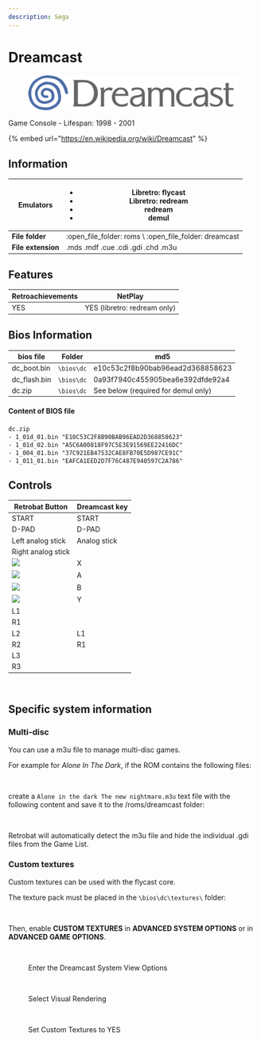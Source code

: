 ```yaml
---
description: Sega
---
```


# Dreamcast

<figure><img src="https://raw.githubusercontent.com/fabricecaruso/es-theme-carbon/5149a33eed46b2af638b06119397d4023b75131f/art/logos/dreamcast.svg" alt=""><figcaption></figcaption></figure>

Game Console - Lifespan: 1998 - 2001

{% embed url="https://en.wikipedia.org/wiki/Dreamcast" %}

## Information

| **Emulators**      | <ul><li>Libretro: flycast</li><li>Libretro: redream</li><li>redream</li><li>demul</li></ul> |
| ------------------ | ------------------------------------------------------------------------------------------- |
| **File folder**    | :open\_file\_folder: roms \ :open\_file\_folder: dreamcast                                  |
| **File extension** | .mds .mdf .cue .cdi .gdi .chd .m3u                                                          |

## Features

| Retroachievements | NetPlay                      |
| ----------------- | ---------------------------- |
| YES               | YES (libretro: redream only) |

## Bios Information

| bios file     | Folder     | md5                                 |
| ------------- | ---------- | ----------------------------------- |
| dc\_boot.bin  | `\bios\dc` | e10c53c2f8b90bab96ead2d368858623    |
| dc\_flash.bin | `\bios\dc` | 0a93f7940c455905bea6e392dfde92a4    |
| dc.zip        | `\bios\dc` | See below (required for demul only) |

#### Content of BIOS file

```
dc.zip
- 1_01d_01.bin "E10C53C2F8B90BAB96EAD2D368858623"
- 1_01d_02.bin "A5C6A00818F97C5E3E91569EE22416DC"
- 1_004_01.bin "37C921EB47532CAE8FB70E5D987CE91C"
- 1_011_01.bin "EAFCA1EED2D7F76C487E940597C2A786"
```

## Controls

| Retrobat Button                                          | Dreamcast key |
| -------------------------------------------------------- | ------------- |
| START                                                    | START         |
| D-PAD                                                    | D-PAD         |
| Left analog stick                                        | Analog stick  |
| Right analog stick                                       |               |
| ![](<../../../../.gitbook/assets/image (2) (1) (1).png>) | X             |
| ![](<../../../../.gitbook/assets/image (1) (2) (1).png>) | A             |
| ![](<../../../../.gitbook/assets/image (4) (1).png>)     | B             |
| ![](<../../../../.gitbook/assets/image (3) (1) (2).png>) | Y             |
| L1                                                       |               |
| R1                                                       |               |
| L2                                                       | L1            |
| R2                                                       | R1            |
| L3                                                       |               |
| R3                                                       |               |

<figure><img src="https://i.imgur.com/g71xmgZ.png" alt=""><figcaption></figcaption></figure>

## Specific system information

### Multi-disc

You can use a m3u file to manage multi-disc games.

For example for _Alone In The Dark_, if the ROM contains the following files:

<figure><img src="https://i.imgur.com/LUmmLpf.png" alt=""><figcaption></figcaption></figure>

create a `Alone in the dark The new nightmare.m3u` text file with the following content and save it to the /roms/dreamcast folder:

<figure><img src="https://i.imgur.com/9dQJhD9.png" alt=""><figcaption></figcaption></figure>

Retrobat will automatically detect the m3u file and hide the individual .gdi files from the Game List.

### Custom textures

Custom textures can be used with the flycast core.

The texture pack must be placed in the `\bios\dc\textures\` folder:

<figure><img src="https://i.imgur.com/65bX2kT.png" alt=""><figcaption></figcaption></figure>

Then, enable **CUSTOM TEXTURES** in **ADVANCED SYSTEM OPTIONS** or in **ADVANCED GAME OPTIONS**.

<figure><img src="https://i.imgur.com/ppkZ9bw.png" alt=""><figcaption><p>Enter the Dreamcast System View Options</p></figcaption></figure>

<figure><img src="https://i.imgur.com/qVMX2Ly.png" alt=""><figcaption><p>Select Visual Rendering</p></figcaption></figure>

<figure><img src="https://i.imgur.com/SbsPMz1.png" alt=""><figcaption><p>Set Custom Textures to YES</p></figcaption></figure>
